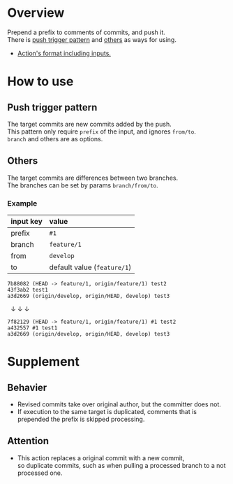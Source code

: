 # Overview

Prepend a prefix to comments of commits, and push it.  
There is [push trigger pattern](#Push&#32;trigger&#32;pattern) and [others](#Others) as ways for using.
- [Action's format including inputs.](https://github.com/begyyal/act_revise_comments/blob/master/action.yml)

# How to use

## Push trigger pattern

The target commits are new commits added by the push.  
This pattern only require `prefix` of the input, and ignores `from/to`.  
`branch` and others are as options.

## Others

The target commits are differences between two branches.  
The branches can be set by params `branch/from/to`.

### Example

|input key|value|
|:---|:---|
|prefix|`#1`|
|branch|`feature/1`|
|from|`develop`|
|to|default value (`feature/1`)|


```
7b88082 (HEAD -> feature/1, origin/feature/1) test2  
43f3ab2 test1  
a3d2669 (origin/develop, origin/HEAD, develop) test3  
```

&nbsp;&nbsp;↓&nbsp;↓&nbsp;↓  

```
7f82129 (HEAD -> feature/1, origin/feature/1) #1 test2  
a432557 #1 test1  
a3d2669 (origin/develop, origin/HEAD, develop) test3
```



# Supplement

## Behavier

- Revised commits take over original author, but the committer does not.
- If execution to the same target is duplicated, comments that is prepended the prefix is skipped processing.

## Attention

- This action replaces a original commit with a new commit,  
  so duplicate commits, such as when pulling a processed branch to a not processed one.
